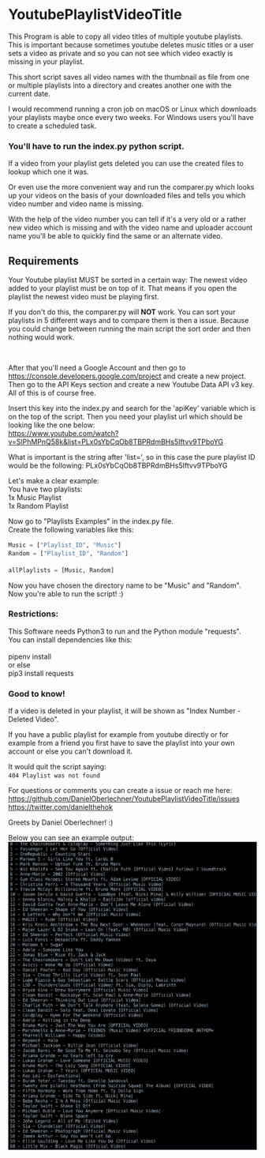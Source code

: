 # YoutubePlaylistVideoTitle
This Program is able to copy all video titles of multiple youtube playlists. 
This is important because sometimes youtube deletes music titles or a user sets a video as private and so you can not see which video exactly is missing in your playlist.

This short script saves all video names with the thumbnail as file from one or multiple playlists into a directory and creates another one with the current date.

I would recommend running a cron job on macOS or Linux which downloads your playlists maybe once every two weeks. For Windows users you'll have to create a scheduled task.

### You'll have to run the index.py python script.



If a video from your playlist gets deleted you can use the created files to lookup which one it was.

Or even use the more convenient way and run the comparer.py which looks up your videos on the basis of your downloaded files and tells you which video number and video name is missing.

With the help of the video number you can tell if it's a very old or a rather new video which is missing and with the video name and uploader account name you'll be able to quickly find the same or an alternate video.

## Requirements
Your Youtube playlist MUST be sorted in a certain way:
The newest video added to your playlist must be on top of it.
That means if you open the playlist the newest video must be playing first.

If you don't do this, the comparer.py will <b>NOT</b> work.
You can sort your playlists in 5 different ways and to compare them is then a issue.
Because you could change between running the main script the sort order and then nothing would work.

<br>

After that you'll need a Google Account and then go to https://console.developers.google.com/project and create a new project.
Then go to the API Keys section and create a new Youtube Data API v3 key. All of this is of course free.

Insert this key into the index.py and search for the 'apiKey' variable which is on the top of the script.
Then you need your playlist url which should be looking like the one below: <br />
https://www.youtube.com/watch?v=SlPhMPnQ58k&list=PLx0sYbCqOb8TBPRdmBHs5Iftvv9TPboYG

What is important is the string after 'list=', so in this case the pure playlist ID would be the following:
PLx0sYbCqOb8TBPRdmBHs5Iftvv9TPboYG

Let's make a clear example: <br />
You have two playlists: <br />
1x Music Playlist <br />
1x Random Playlist <br />

Now go to "Playlists Examples" in the index.py file. <br />
Create the following variables like this: <br />
```python
Music = ["Playlist_ID", "Music"]
Random = ["Playlist_ID", "Random"]

allPlaylists = [Music, Random]
```

Now you have chosen the directory name to be "Music" and "Random". <br />
Now you're able to run the script! :)

### Restrictions:
This Software needs Python3 to run and the Python module "requests". <br />
You can install dependencies like this: <br /><br />
pipenv install <br /> or else<br /> pip3 install requests

### Good to know!
If a video is deleted in your playlist, it will be shown as "Index Number - Deleted Video".

If you have a public playlist for example from youtube directly or for example from a friend you first have to save the playlist into your own account or else you can't download it. <br />

It would quit the script saying: <br />
`404 Playlist was not found`

For questions or comments you can create a issue or reach me here: <br />
https://github.com/DanielOberlechner/YoutubePlaylistVideoTitle/issues <br />
https://twitter.com/danielthehok

Greets by 
Daniel Oberlechner! :)

Below you can see an example output: <br />
<img src="Example.png" alt="Example image">
